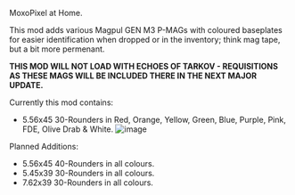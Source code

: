 MoxoPixel at Home.

This mod adds various Magpul GEN M3 P-MAGs with coloured baseplates for easier identification when dropped or in the inventory; think mag tape, but a bit more permenant.

**THIS MOD WILL NOT LOAD WITH ECHOES OF TARKOV - REQUISITIONS AS THESE MAGS WILL BE INCLUDED THERE IN THE NEXT MAJOR UPDATE.**

Currently this mod contains:
- 5.56x45 30-Rounders in Red, Orange, Yellow, Green, Blue, Purple, Pink, FDE, Olive Drab & White.
![image](https://github.com/user-attachments/assets/71709eb7-614c-4425-b7f9-51ddc4e17bb4)

Planned Additions:
- 5.56x45 40-Rounders in all colours.
- 5.45x39 30-Rounders in all colours.
- 7.62x39 30-Rounders in all colours.
